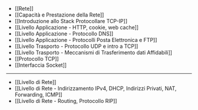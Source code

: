 - [[Rete]]
- [[Capacità e Prestazione della Rete]]
- [[Introduzione allo Stack Protocollare TCP-IP]]
- [[Livello Applicazione - HTTP, cookie, web cache]]
- [[Livello Applicazione - Protocollo DNS]]
- [[Livello Applicazione - Protocolli Posta Elettronica e FTP]]
- [[Livello Trasporto - Protocollo UDP e intro a TCP]]
- [[Livello Trasporto - Meccanismi di Trasferimento dati Affidabili]]
- [[Protocollo TCP]]
- [[Interfaccia Socket]]

---

- [[Livello di Rete]]
- [[Livello di Rete - Indirizzamento IPv4, DHCP, Indirizzi Privati, NAT, Forwarding, ICMP]]
- [[Livello di Rete - Routing, Protocollo RIP]]